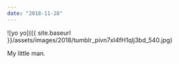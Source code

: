 ```yaml
---
date: "2018-11-28"
---
```


![yo yo]({{ site.baseurl }}/assets/images/2018/tumblr_pivn7xI4fH1qlj3bd_540.jpg)

My little man.
